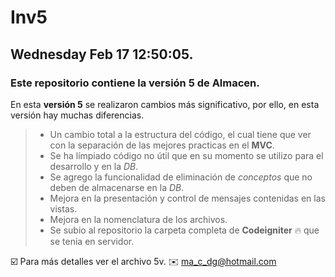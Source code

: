 # Inv5

## Wednesday Feb 17 12:50:05.

### Este repositorio contiene la versión 5 de Almacen.

En esta **versión 5** se realizaron cambios más significativo, por ello, en esta versión hay muchas diferencias.

> - Un cambio total a la estructura del código, el cual tiene que ver con la separación de las mejores practicas en el **MVC**.
> - Se ha límpiado código no útil que en su momento se utilizo para el desarrollo y en la *DB*.
> - Se agrego la funcionalidad de eliminación de _conceptos_ que no deben de almacenarse en la *DB*.
> - Mejora en la presentación y control de mensajes contenidas en las vistas.
> - Mejora en la nomenclatura de los archivos.
> - Se subio al repositorio la carpeta completa de **Codeigniter** :fire: que se tenia en servidor.

 :ballot_box_with_check: Para más detalles ver el archivo 5v.
 :envelope: ma_c_dg@hotmail.com

